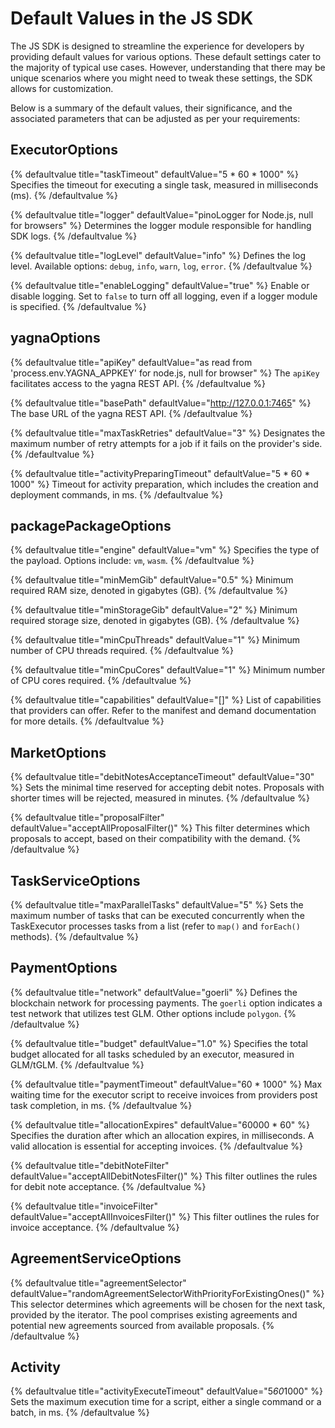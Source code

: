 # Default Values in the JS SDK

The JS SDK is designed to streamline the experience for developers by providing default values for various options. These default settings cater to the majority of typical use cases. However, understanding that there may be unique scenarios where you might need to tweak these settings, the SDK allows for customization.

Below is a summary of the default values, their significance, and the associated parameters that can be adjusted as per your requirements:

## ExecutorOptions

{% defaultvalue title="taskTimeout" defaultValue="5 * 60 * 1000" %} 
Specifies the timeout for executing a single task, measured in milliseconds (ms). 
{% /defaultvalue %}

{% defaultvalue title="logger" defaultValue="pinoLogger for Node.js, null for browsers" %} 
Determines the logger module responsible for handling SDK logs. 
{% /defaultvalue %}

{% defaultvalue title="logLevel" defaultValue="info" %} 
Defines the log level. Available options: `debug`, `info`, `warn`, `log`, `error`.
{% /defaultvalue %}

{% defaultvalue title="enableLogging" defaultValue="true" %} 
Enable or disable logging. Set to `false` to turn off all logging, even if a logger module is specified. 
{% /defaultvalue %}

## yagnaOptions

{% defaultvalue title="apiKey" defaultValue="as read from 'process.env.YAGNA_APPKEY' for node.js, null for browser" %} 
The `apiKey` facilitates access to the yagna REST API.
{% /defaultvalue %}

{% defaultvalue title="basePath" defaultValue="http://127.0.0.1:7465" %} 
The base URL of the yagna REST API. 
{% /defaultvalue %}

{% defaultvalue title="maxTaskRetries" defaultValue="3" %} 
Designates the maximum number of retry attempts for a job if it fails on the provider's side. 
{% /defaultvalue %}

{% defaultvalue title="activityPreparingTimeout" defaultValue="5 * 60 * 1000" %} 
Timeout for activity preparation, which includes the creation and deployment commands, in ms. 
{% /defaultvalue %}

## packagePackageOptions

{% defaultvalue title="engine" defaultValue="vm" %} 
Specifies the type of the payload. Options include: `vm`, `wasm`.
{% /defaultvalue %}

{% defaultvalue title="minMemGib" defaultValue="0.5" %} 
Minimum required RAM size, denoted in gigabytes (GB). 
{% /defaultvalue %}

{% defaultvalue title="minStorageGib" defaultValue="2" %} 
Minimum required storage size, denoted in gigabytes (GB).
{% /defaultvalue %}

{% defaultvalue title="minCpuThreads" defaultValue="1" %} 
Minimum number of CPU threads required.
{% /defaultvalue %}

{% defaultvalue title="minCpuCores" defaultValue="1" %} 
Minimum number of CPU cores required.
{% /defaultvalue %}

{% defaultvalue title="capabilities" defaultValue="[]" %} 
List of capabilities that providers can offer. Refer to the manifest and demand documentation for more details. 
{% /defaultvalue %}

## MarketOptions

{% defaultvalue title="debitNotesAcceptanceTimeout" defaultValue="30" %} 
Sets the minimal time reserved for accepting debit notes. Proposals with shorter times will be rejected, measured in minutes. 
{% /defaultvalue %}

{% defaultvalue title="proposalFilter" defaultValue="acceptAllProposalFilter()" %} 
This filter determines which proposals to accept, based on their compatibility with the demand.
{% /defaultvalue %}

## TaskServiceOptions

{% defaultvalue title="maxParallelTasks" defaultValue="5" %} 
Sets the maximum number of tasks that can be executed concurrently when the TaskExecutor processes tasks from a list (refer to `map()` and `forEach()` methods).
{% /defaultvalue %}

## PaymentOptions

{% defaultvalue title="network" defaultValue="goerli" %} 
Defines the blockchain network for processing payments. The `goerli` option indicates a test network that utilizes test GLM. Other options include `polygon`.
{% /defaultvalue %}

{% defaultvalue title="budget" defaultValue="1.0" %} 
Specifies the total budget allocated for all tasks scheduled by an executor, measured in GLM/tGLM.
{% /defaultvalue %}

{% defaultvalue title="paymentTimeout" defaultValue="60 * 1000" %} 
Max waiting time for the executor script to receive invoices from providers post task completion, in ms.
{% /defaultvalue %}

{% defaultvalue title="allocationExpires" defaultValue="60000 * 60" %} 
Specifies the duration after which an allocation expires, in milliseconds. A valid allocation is essential for accepting invoices.
{% /defaultvalue %}

{% defaultvalue title="debitNoteFilter" defaultValue="acceptAllDebitNotesFilter()" %} 
This filter outlines the rules for debit note acceptance.
{% /defaultvalue %}

{% defaultvalue title="invoiceFilter" defaultValue="acceptAllInvoicesFilter()" %} 
This filter outlines the rules for invoice acceptance.
{% /defaultvalue %}

## AgreementServiceOptions

{% defaultvalue title="agreementSelector" defaultValue="randomAgreementSelectorWithPriorityForExistingOnes()" %} 
This selector determines which agreements will be chosen for the next task, provided by the iterator. The pool comprises existing agreements and potential new agreements sourced from available proposals.
{% /defaultvalue %}

## Activity

{% defaultvalue title="activityExecuteTimeout" defaultValue="5*60*1000" %} 
Sets the maximum execution time for a script, either a single command or a batch, in ms.
{% /defaultvalue %}
